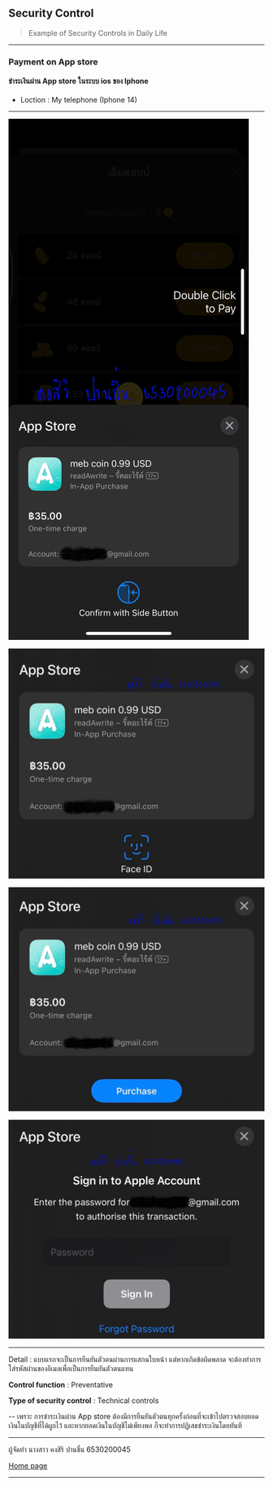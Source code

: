 ## **Security Control**

> Example of Security Controls in Daily Life

---

### Payment on App store
#### ชำระเงินผ่าน App store ในระบบ ios ของ Iphone

- Loction : My telephone (Iphone 14)

---

![one](githubpic/sc1.jpg)

![two](githubpic/sc2.jpg)

![three](githubpic/sc3.jpg)

![four](githubpic/sc4.jpg)

---

Detail : แบบแรกจะเป็นการยืนยันตัวตนผ่านการแสกนใบหน้า แต่หากเกิดข้อผิดพลาด จะต้องทำการใส่รหัสผ่านของอีเมลเพื่อเป็นการยืนยันตัวตนแทน

**Control function** : Preventative

**Type of security control** : Technical controls

-- เพราะ การชำระเงินผ่าน App store ต้องมีการยืนยันตัวตนทุกครั้งก่อนที่จะเข้าไปตรวจสอบยอดเงินในบัญชีที่ได้ผูกไว้ และหากยอดเงินในบัญชีไม่เพียงพอ ก็จะทำการปฏิเสธชำระเงินโดยทันที

---

ผู้จัดทำ นางสาว คงสิริ ปานชื่น 6530200045

[Home page](README.md)

---
